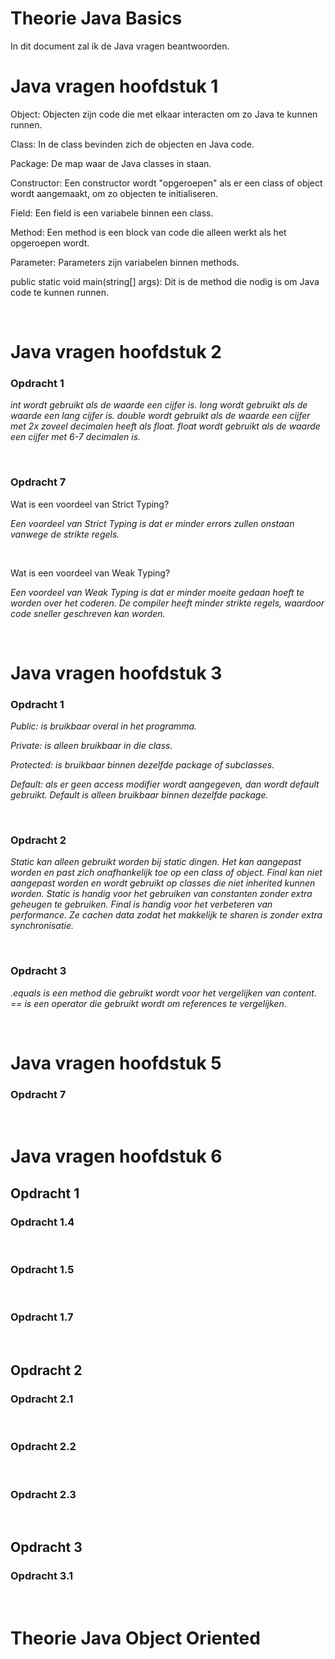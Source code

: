 # Theorie Java Basics

In dit document zal ik de Java vragen beantwoorden.

# Java vragen hoofdstuk 1

Object: Objecten zijn code die met elkaar interacten om zo Java te kunnen runnen.

Class: In de class bevinden zich de objecten en Java code.

Package: De map waar de Java classes in staan.

Constructor: Een constructor wordt "opgeroepen" als er een class of object wordt aangemaakt, om zo objecten te initialiseren. 

Field: Een field is een variabele binnen een class.

Method: Een method is een block van code die alleen werkt als het opgeroepen wordt.

Parameter: Parameters zijn variabelen binnen methods.

public static void main(string[] args): Dit is de method die nodig is om Java code te kunnen runnen.

<br>

# Java vragen hoofdstuk 2
### **Opdracht 1**
*int wordt gebruikt als de waarde een cijfer is. long wordt gebruikt als de waarde een lang cijfer is. double wordt gebruikt als de waarde een cijfer met 2x zoveel decimalen heeft als float. float wordt gebruikt als de waarde een cijfer met 6-7 decimalen is.*

<br>

### **Opdracht 7**
Wat is een voordeel van Strict Typing?

*Een voordeel van Strict Typing is dat er minder errors zullen onstaan vanwege de strikte regels.*

<br>

Wat is een voordeel van Weak Typing?

*Een voordeel van Weak Typing is dat er minder moeite gedaan hoeft te worden over het coderen. De compiler heeft minder strikte regels, waardoor code sneller geschreven kan worden.*

<br>

# Java vragen hoofdstuk 3
### **Opdracht 1**
*Public: is bruikbaar overal in het programma.*

*Private: is alleen bruikbaar in die class.*

*Protected: is bruikbaar binnen dezelfde package of subclasses.*

*Default: als er geen access modifier wordt aangegeven, dan wordt default gebruikt. Default is alleen bruikbaar binnen dezelfde package.*

<br>

### **Opdracht 2**

*Static kan alleen gebruikt worden bij static dingen. Het kan aangepast worden en past zich onafhankelijk toe op een class of object. Final kan niet aangepast worden en wordt gebruikt op classes die niet inherited kunnen worden. Static is handig voor het gebruiken van constanten zonder extra geheugen te gebruiken. Final is handig voor het verbeteren van performance. Ze cachen data zodat het makkelijk te sharen is zonder extra synchronisatie.*

<br>

### **Opdracht 3**

*.equals is een method die gebruikt wordt voor het vergelijken van content. == is een operator die gebruikt wordt om references te vergelijken.*

<br>

# Java vragen hoofdstuk 5
### **Opdracht 7**

<br>

# Java vragen hoofdstuk 6
## **Opdracht 1**
### **Opdracht 1.4**

<br>

### **Opdracht 1.5**

<br>

### **Opdracht 1.7**

<br>

## **Opdracht 2**
### **Opdracht 2.1**

<br>

### **Opdracht 2.2**

<br>

### **Opdracht 2.3**

<br>

## **Opdracht 3**
### **Opdracht 3.1**

<br>

# Theorie Java Object Oriented